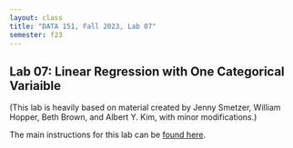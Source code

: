 ```yaml
---
layout: class
title: "DATA 151, Fall 2023, Lab 07"
semester: f23
---
```


## Lab 07: Linear Regression with One Categorical Variaible

(This lab is heavily based on material created by Jenny Smetzer,
William Hopper, Beth Brown, and Albert Y. Kim, with minor
modifications.)

The main instructions for this lab can be [found
here](https://moderndive.github.io/moderndive_labs/static/PS/PS05_reg_one_cat_x.html).
